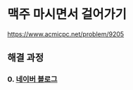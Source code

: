 # 맥주 마시면서 걸어가기
https://www.acmicpc.net/problem/9205
## 해결 과정
### 0. [네이버 블로그](https://blog.naver.com/alsrua7222/222674491040)
